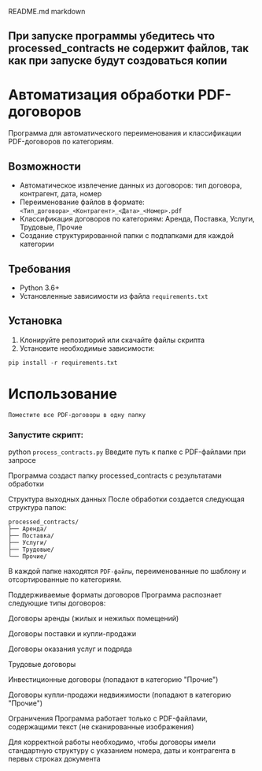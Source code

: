 README.md
markdown
## При запуске программы убедитесь что processed_contracts не содержит файлов, так как при запуске будут создоваться копии
# Автоматизация обработки PDF-договоров

Программа для автоматического переименования и классификации PDF-договоров по категориям.

## Возможности

- Автоматическое извлечение данных из договоров: тип договора, контрагент, дата, номер
- Переименование файлов в формате: `<Тип_договора>_<Контрагент>_<Дата>_<Номер>.pdf`
- Классификация договоров по категориям: Аренда, Поставка, Услуги, Трудовые, Прочие
- Создание структурированной папки с подпапками для каждой категории

## Требования

- Python 3.6+
- Установленные зависимости из файла `requirements.txt`

## Установка

1. Клонируйте репозиторий или скачайте файлы скрипта
2. Установите необходимые зависимости:


`pip install -r requirements.txt`

# Использование
    Поместите все PDF-договоры в одну папку
    
### Запустите скрипт:

python `process_contracts.py`
    Введите путь к папке с PDF-файлами при запросе
    
Программа создаст папку processed_contracts с результатами обработки

Структура выходных данных
После обработки создается следующая структура папок:
    
    
    processed_contracts/
    ├── Аренда/
    ├── Поставка/
    ├── Услуги/
    ├── Трудовые/
    └── Прочие/
В каждой папке находятся `PDF-файлы`, переименованные по шаблону и отсортированные по категориям.

Поддерживаемые форматы договоров
Программа распознает следующие типы договоров:

Договоры аренды (жилых и нежилых помещений)

Договоры поставки и купли-продажи

Договоры оказания услуг и подряда

Трудовые договоры

Инвестиционные договоры (попадают в категорию "Прочие")

Договоры купли-продажи недвижимости (попадают в категорию "Прочие")

Ограничения
Программа работает только с PDF-файлами, содержащими текст (не сканированные изображения)

Для корректной работы необходимо, чтобы договоры имели стандартную структуру с указанием номера, даты и контрагента в первых строках документа